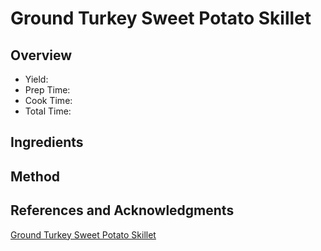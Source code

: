 # Ground Turkey Sweet Potato Skillet

## Overview

- Yield:
- Prep Time:
- Cook Time:
- Total Time:

## Ingredients


## Method



## References and Acknowledgments

[Ground Turkey Sweet Potato Skillet](http://www.primaverakitchen.com/ground-turkey-sweet-potato-skillet/)
